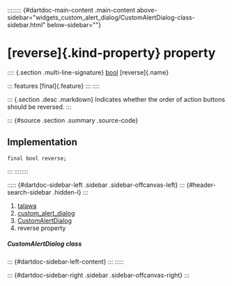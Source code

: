 :::::::: {#dartdoc-main-content .main-content above-sidebar="widgets_custom_alert_dialog/CustomAlertDialog-class-sidebar.html" below-sidebar=""}
<div>

# [reverse]{.kind-property} property

</div>

:::: {.section .multi-line-signature}
[bool](https://api.flutter.dev/flutter/dart-core/bool-class.html)
[reverse]{.name}

::: features
[final]{.feature}
:::
::::

::: {.section .desc .markdown}
Indicates whether the order of action buttons should be reversed.
:::

::: {#source .section .summary .source-code}
## Implementation

``` language-dart
final bool reverse;
```
:::
::::::::

::::: {#dartdoc-sidebar-left .sidebar .sidebar-offcanvas-left}
::: {#header-search-sidebar .hidden-l}
:::

1.  [talawa](../../index.html)
2.  [custom_alert_dialog](../../widgets_custom_alert_dialog/)
3.  [CustomAlertDialog](../../widgets_custom_alert_dialog/CustomAlertDialog-class.html)
4.  reverse property

##### CustomAlertDialog class

::: {#dartdoc-sidebar-left-content}
:::
:::::

::: {#dartdoc-sidebar-right .sidebar .sidebar-offcanvas-right}
:::
